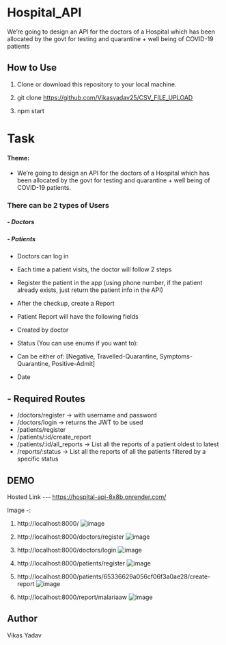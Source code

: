 # Hospital_API
We’re going to design an API for the doctors of a Hospital which has been allocated by the govt for testing and quarantine + well being of COVID-19 patients<BR>
## How to Use

1. Clone or download this repository to your local machine.

2. git clone https://github.com/Vikasyadav25/CSV_FILE_UPLOAD

3. npm start
# Task
####  Theme:
- We’re going to design an API for the doctors of a Hospital which has been allocated by the
govt for testing and quarantine + well being of COVID-19 patients.<br>
### There can be 2 types of Users
##### - Doctors
##### - Patients
- Doctors can log in
- Each time a patient visits, the doctor will follow 2 steps
- Register the patient in the app (using phone number, if the patient already exists, just return the patient info in the API)
- After the checkup, create a Report
- Patient Report will have the following fields
- Created by doctor
- Status (You can use enums if you want to):
- Can be either of: [Negative, Travelled-Quarantine, Symptoms-Quarantine,
Positive-Admit]

- Date
## - Required Routes
- /doctors/register → with username and password
- /doctors/login → returns the JWT to be used
- /patients/register
- /patients/:id/create_report
- /patients/:id/all_reports → List all the reports of a patient oldest to latest
- /reports/:status → List all the reports of all the patients filtered by a specific status


## DEMO
Hosted Link --- https://hospital-api-8x8b.onrender.com/


Image -: 
1) http://localhost:8000/
![image](https://github.com/Vikasyadav25/Hospital_API/assets/91658308/c3c59e09-409e-490c-a463-523d35387c5c)

2) http://localhost:8000/doctors/register
![image](https://github.com/Vikasyadav25/Hospital_API/assets/91658308/9a8471dc-c3e9-4293-9ab6-9edc995dfe24)

3) http://localhost:8000/doctors/login
![image](https://github.com/Vikasyadav25/Hospital_API/assets/91658308/cb15a8e8-acfb-4494-8bc8-ca835417f2e9)

4) http://localhost:8000/patients/register
![image](https://github.com/Vikasyadav25/Hospital_API/assets/91658308/3e882f16-d909-45fb-9df7-ca2a08adac82)

5) http://localhost:8000/patients/65336629a056cf06f3a0ae28/create-report
![image](https://github.com/Vikasyadav25/Hospital_API/assets/91658308/33600773-aebf-41ee-929f-9e5318a16209)

6) http://localhost:8000/report/malariaaw
![image](https://github.com/Vikasyadav25/Hospital_API/assets/91658308/a76f39d6-265a-4b5f-9da9-217a9c9beb06)


## Author
Vikas Yadav
